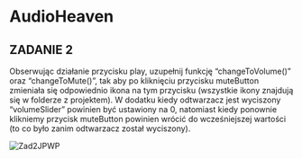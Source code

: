 # AudioHeaven

ZADANIE 2
-----------------------------------------------

Obserwując działanie przycisku play, uzupełnij funkcję “changeToVolume()” oraz “changeToMute()”, tak aby po kliknięciu przycisku muteButton zmieniała się odpowiednio ikona na tym przycisku (wszystkie ikony znajdują się w folderze z projektem). W dodatku kiedy odtwarzacz jest wyciszony “volumeSlider” powinien być ustawiony na 0, natomiast kiedy ponownie klikniemy przycisk muteButton powinien wrócić do wcześniejszej wartości (to co było zanim odtwarzacz został wyciszony).

![Zad2JPWP](https://user-images.githubusercontent.com/47274258/167019519-3b16ff93-d933-4e23-b4db-ddc8215afb2e.png)
